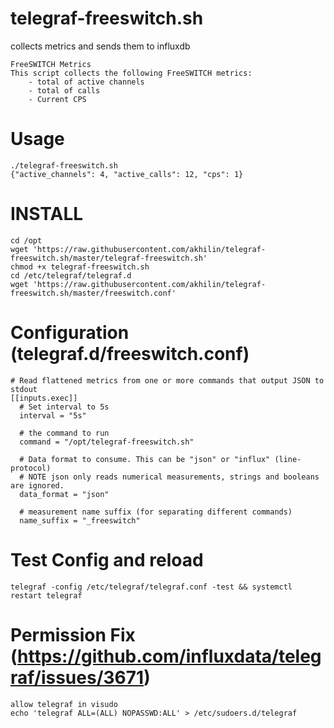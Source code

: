 # telegraf-freeswitch.sh
collects metrics and sends them to influxdb

```
FreeSWITCH Metrics
This script collects the following FreeSWITCH metrics:
    - total of active channels
    - total of calls
    - Current CPS
```



# Usage

```
./telegraf-freeswitch.sh
{"active_channels": 4, "active_calls": 12, "cps": 1}   
```

# INSTALL

```
cd /opt
wget 'https://raw.githubusercontent.com/akhilin/telegraf-freeswitch.sh/master/telegraf-freeswitch.sh'
chmod +x telegraf-freeswitch.sh
cd /etc/telegraf/telegraf.d
wget 'https://raw.githubusercontent.com/akhilin/telegraf-freeswitch.sh/master/freeswitch.conf'
```

# Configuration (telegraf.d/freeswitch.conf)

```
# Read flattened metrics from one or more commands that output JSON to stdout
[[inputs.exec]]
  # Set interval to 5s
  interval = "5s"

  # the command to run
  command = "/opt/telegraf-freeswitch.sh"

  # Data format to consume. This can be "json" or "influx" (line-protocol)
  # NOTE json only reads numerical measurements, strings and booleans are ignored.
  data_format = "json"

  # measurement name suffix (for separating different commands)
  name_suffix = "_freeswitch"
```

# Test Config and reload
```
telegraf -config /etc/telegraf/telegraf.conf -test && systemctl restart telegraf
```
# Permission Fix (https://github.com/influxdata/telegraf/issues/3671)
```
allow telegraf in visudo
echo 'telegraf ALL=(ALL) NOPASSWD:ALL' > /etc/sudoers.d/telegraf
```
